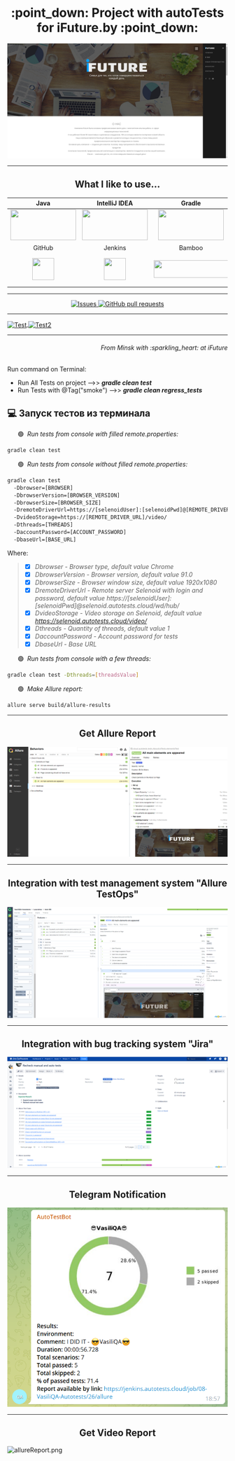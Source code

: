 <h1 align="center">:point_down: Project with autoTests for iFuture.by :point_down:</h1>

![iFuture.png](src/test/resources/images/iFuture.png)

___
<h2 align="center">What I like to use...</h2>

| Java | IntelliJ IDEA | Gradle | Maven | Junit5 | Selenide | Cucumber |
|:------:|:----:|:----:|:------:|:------:|:------:|:------:|
| <img src="https://github.com/Vasili888-QA/Vasili888-QA/blob/master/images/java.png" width="150" height="70"> | <img src="https://github.com/Vasili888-QA/Vasili888-QA/blob/master/images/IntelliJ-IDEA.png" width="150" height="70"> | <img src="https://github.com/Vasili888-QA/Vasili888-QA/blob/master/images/Gradle.png" width="150" height="70"> | <img src="https://github.com/Vasili888-QA/Vasili888-QA/blob/master/images/maven.png" width="150" height="70"> | <img src="https://github.com/Vasili888-QA/Vasili888-QA/blob/master/images/junit.png" width="150" height="70"> | <img src="https://github.com/Vasili888-QA/Vasili888-QA/blob/master/images/Selenide.jfif" width="150" height="70"> | <img src="https://github.com/Vasili888-QA/Vasili888-QA/blob/master/images/cucumber.jpg" width="150" height="70"> |
| GitHub | Jenkins | Bamboo | Selenoid | Allure Report | Allure TestOps | Jira |
| <img src="https://github.com/Vasili888-QA/Vasili888-QA/blob/master/images/logo/Github.png" width="50" height="50"> | <img src="https://github.com/Vasili888-QA/Vasili888-QA/blob/master/images/logo/Jenkins.png" width="50" height="50"> | <img src="https://github.com/Vasili888-QA/Vasili888-QA/blob/master/images/bamboo.png" width="170" height="40"> | <img src="https://github.com/Vasili888-QA/Vasili888-QA/blob/master/images/logo/Selenoid.png" width="70" height="70"> | <img src="https://github.com/Vasili888-QA/Vasili888-QA/blob/master/images/logo/Allure_Report.png" width="70" height="70"> | <img src="https://github.com/Vasili888-QA/Vasili888-QA/blob/master/images/logo/AllureTestOps.png" width="70" height="70"> | <img src="https://github.com/Vasili888-QA/Vasili888-QA/blob/master/images/logo/Jira.png" width="70" height="70"> |


---


  <p align="center">
    <a href="https://github.com/Vasili888-QA/Vasili888-QA/issues">
      <img alt="Issues" src="https://img.shields.io/github/issues/Vasili888-QA/JUnit5ParameterizeTests?color=e7f90f" />
    </a>
    <a href="https://github.com/Vasili888-QA/Vasili888-QA/pulls">
      <img alt="GitHub pull requests" src="https://img.shields.io/github/issues-pr/Vasili888-QA/JUnit5ParameterizeTests?color=1eed1e" />
    </a>
  </p>

---

<a href="https://github.com/Vasili888-QA/github-readme-stats">
  <img align="center" src="https://github-readme-stats.vercel.app/api/?username=Vasili888-QA&theme=buefy&bg_color=30,abf596,f7f685&title_color=040ec5&text_color=040ec5"  alt="Test"/>
</a>
<a href="https://github-readme-stats.vercel.app/api/top-langs?username=Vasili888-QA&theme=vue&show_icons=true&locale=en&layout=normal">
  <img align="center" src="https://github-readme-stats.vercel.app/api/top-langs?username=Vasili888-QA&theme=vue&show_icons=true&locale=en&layout=normal&bg_color=30,f7f685,abf596&title_color=040ec5&text_color=040ec5"  alt="Test2"/>
</a>

___
<h6 align="right">From Minsk with :sparkling_heart:  at iFuture</h6>


Run command on Terminal:

- Run All Tests on project -->> _**gradle clean test**_
- Run Tests with @Tag("smoke") -->> _**gradle clean regress_tests**_

## :computer: Запуск тестов из терминала

&nbsp;&nbsp;&nbsp;&nbsp;&nbsp;&nbsp;:green_circle:&nbsp;&nbsp;*Run tests from console with filled remote.properties:*

```bash
gradle clean test
```

&nbsp;&nbsp;&nbsp;&nbsp;&nbsp;&nbsp;:green_circle:&nbsp;&nbsp;*Run tests from console without filled remote.properties:*

```bash
gradle clean test 
  -Dbrowser=[BROWSER]
  -DbrowserVersion=[BROWSER_VERSION]
  -DbrowserSize=[BROWSER_SIZE]
  -DremoteDriverUrl=https://[selenoidUser]:[selenoidPwd]@[REMOTE_DRIVER_URL]/wd/hub/
  -DvideoStorage=https://[REMOTE_DRIVER_URL]/video/
  -Dthreads=[THREADS]
  -DaccountPassword=[ACCOUNT_PASSWORD]
  -DbaseUrl=[BASE_URL]
```

Where:
>- [x] *Dbrowser - Browser type, default value Chrome*
>- [x] *DbrowserVersion - Browser version, default value 91.0*
>- [x] *DbrowserSize - Browser window size, default value 1920x1080*
>- [x] *DremoteDriverUrl - Remote server Selenoid with login and password, default value https://[selenoidUser]:[selenoidPwd]@selenoid.autotests.cloud/wd/hub/*
>- [x] *DvideoStorage - Video storage on Selenoid, default value https://selenoid.autotests.cloud/video/*
>- [x] *Dthreads - Quantity of threads, default value 1*
>- [x] *DaccountPassword - Account password for tests*
>- [x] *DbaseUrl - Base URL*

&nbsp;&nbsp;&nbsp;&nbsp;&nbsp;&nbsp;:green_circle:&nbsp;&nbsp;*Run tests from console with a few threads:*

```bash
gradle clean test -Dthreads=[threadsValue]
```

&nbsp;&nbsp;&nbsp;&nbsp;&nbsp;&nbsp;:green_circle:&nbsp;&nbsp;*Make Allure report:*

```bash
allure serve build/allure-results
```

---
<h2 align="center">Get Allure Report</h2>

![allureReport.png](src/test/resources/images/allureReport.png)

---
<h2 align="center">Integration with test management system "Allure TestOps"</h2>

![allureReport.png](src/test/resources/images/AllureTestOps.png)

---
<h2 align="center">Integration with bug tracking system "Jira"</h2>

![allureReport.png](src/test/resources/images/JiraIntegration.png)

---
<h2 align="center">Telegram Notification</h2>

![telegramReport](src/test/resources/images/telegramReport.png)

---
<h2 align="center">Get Video Report</h2>

![allureReport.png](src/test/resources/images/video2.gif)
